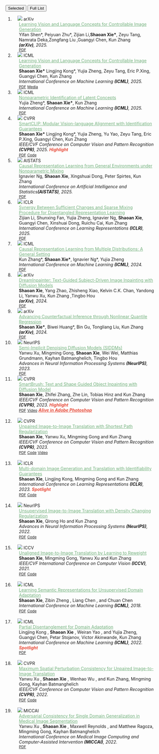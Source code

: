 
<!-- ADD THIS TOGGLE SECTION -->
<div class="publication-toggle">
    <button class="toggle-btn active" onclick="showSelected()">Selected</button>
    <button class="toggle-btn" onclick="showAll()">Full List</button>
</div>

<div class="publications">
<ol class="bibliography">

  <li class="publication-item full-pub">
<div class="pub-row">

  <div class="col-sm-3 abbr" style="position: relative;padding-right: 15px;padding-left: 15px;">
    <img src="assets/img/arxiv_video.png" class="teaser img-fluid z-depth-1">
    <abbr class="badge">arXiv</abbr>
  </div>

  <div class="col-sm-9" style="position: relative;padding-right: 15px;padding-left: 20px;">
    <div class="title"><a href="https://arxiv.org/pdf/2502.02690" style="color:#71b07b;">Learning Vision and Language Concepts for Controllable Image Generation </a></div>
    <div class="author">Yifan Shen*, Peiyuan Zhu*, Zijian Li,<strong>Shaoan Xie*</strong>, Zeyu Tang, Namrata Deka,Zongfang Liu ,Guangyi Chen, Kun Zhang</div>
    <div class="periodical"><em><strong>(arXiv)</strong>, 2025. </em></div>
       <div class="links">
      <a href="https://arxiv.org/pdf/2502.02690" class="btn btn-sm z-depth-0" role="button" target="_blank" style="font-size:12px;">PDF</a>    
   </div> 
  </div> 
</div>
</li>

    
   <li class="publication-item selected-pub">
<div class="pub-row">

  <div class="col-sm-3 abbr" style="position: relative;padding-right: 15px;padding-left: 15px;">
    <img src="assets/img/icml_concept.png" class="teaser img-fluid z-depth-1">
    <abbr class="badge">ICML</abbr>
  </div>

  <div class="col-sm-9" style="position: relative;padding-right: 15px;padding-left: 20px;">
    <div class="title"><a href="https://openreview.net/pdf?id=hUHRTaTfvZ" style="color:#71b07b;">Learning Vision and Language Concepts for Controllable Image Generation </a></div>
    <div class="author"><strong>Shaoan Xie*</strong> Lingjing Kong*, Yujia Zheng, Zeyu Tang, Eric P.Xing, Guangyi Chen, Kun Zhang</div>
    <div class="periodical"><em>International Conference on Machine Learning <strong>(ICML)</strong>, 2025. </em></div>
       <div class="links">
      <a href="https://openreview.net/pdf?id=hUHRTaTfvZ" class="btn btn-sm z-depth-0" role="button" target="_blank" style="font-size:12px;">PDF</a>    
      <a href="https://mbzuai.ac.ae/news/create-and-edit-images-like-a-smart-artist/" class="btn btn-sm z-depth-0" role="button" target="_blank" style="font-size:12px;">Media</a>
   </div> 
  </div> 
</div>
</li>

  <li class="publication-item selected-pub">
<div class="pub-row">

  <div class="col-sm-3 abbr" style="position: relative;padding-right: 15px;padding-left: 15px;">
    <img src="assets/img/icml_nonparam.png" class="teaser img-fluid z-depth-1">
    <abbr class="badge">ICML</abbr>
  </div>

  <div class="col-sm-9" style="position: relative;padding-right: 15px;padding-left: 20px;">
    <div class="title"><a href="https://openreview.net/pdf?id=cW9Ttnm1aC" style="color:#71b07b;">	
Nonparametric Identification of Latent Concepts </a></div>
    <div class="author">Yujia Zheng*, <strong>Shaoan Xie*</strong>, Kun Zhang</div>
    <div class="periodical"><em>International Conference on Machine Learning <strong>(ICML)</strong>, 2025.</em></div>
       <div class="links">
      <a href="https://openreview.net/pdf?id=cW9Ttnm1aC" class="btn btn-sm z-depth-0" role="button" target="_blank" style="font-size:12px;">PDF</a>    
   </div> 
  </div> 
</div>
</li>

   
  <li class="publication-item selected-pub">
<div class="pub-row">

  <div class="col-sm-3 abbr" style="position: relative;padding-right: 15px;padding-left: 15px;">
    <img src="assets/img/cvpr_clip.png" class="teaser img-fluid z-depth-1">
    <abbr class="badge">CVPR</abbr>
  </div>

  <div class="col-sm-9" style="position: relative;padding-right: 15px;padding-left: 20px;">
    <div class="title"><a href="https://openaccess.thecvf.com/content/CVPR2025/papers/Xie_SmartCLIP_Modular_Vision-language_Alignment_with_Identification_Guarantees_CVPR_2025_paper.pdf" style="color:#71b07b;">SmartCLIP: Modular Vision-language Alignment with Identification Guarantees </a></div>
    <div class="author"><strong>Shaoan Xie*</strong> Lingjing Kong*, Yujia Zheng, Yu Yao, Zeyu Tang, Eric P.Xing, Guangyi Chen, Kun Zhang</div>
    <div class="periodical"><em>IEEE/CVF Conference on Computer Vision and Pattern Recognition <strong>(CVPR)</strong>, 2025. <strong><i style="color:#e74d3c">Highlight</i></strong></em></div>
       <div class="links">
      <a href="https://openaccess.thecvf.com/content/CVPR2025/papers/Xie_SmartCLIP_Modular_Vision-language_Alignment_with_Identification_Guarantees_CVPR_2025_paper.pdf" class="btn btn-sm z-depth-0" role="button" target="_blank" style="font-size:12px;">PDF</a>    
      <a href="https://github.com/Mid-Push/SmartCLIP" class="btn btn-sm z-depth-0" role="button" target="_blank" style="font-size:12px;">Code</a>
   </div> 
  </div> 
</div>
</li>

  <li class="publication-item full-pub"> 
<div class="pub-row">

  <div class="col-sm-3 abbr" style="position: relative;padding-right: 15px;padding-left: 15px;">
    <img src="assets/img/aistats_crl.png" class="teaser img-fluid z-depth-1">
    <abbr class="badge">AISTATS</abbr>
  </div>

  <div class="col-sm-9" style="position: relative;padding-right: 15px;padding-left: 20px;">
    <div class="title"><a href="https://openreview.net/attachment?id=S8lfepB2fz&name=pdf" style="color:#71b07b;">Causal Representation Learning from General Environments under Nonparametric Mixing</a></div>
    <div class="author">Ignavier Ng, <strong>Shaoan Xie</strong>, Xingshuai Dong, Peter Spirtes, Kun Zhang</div>
    <div class="periodical"><em>International Conference on Artificial Intelligence and Statistics<strong>(AISTATS)</strong>, 2025.</em></div>
    <div class="links">
      <a href="https://openreview.net/attachment?id=S8lfepB2fz&name=pdf" class="btn btn-sm z-depth-0" role="button" target="_blank" style="font-size:12px;">PDF</a>   
    </div>
  </div> 
</div>
</li>

  <li class="publication-item full-pub">
<div class="pub-row">

  <div class="col-sm-3 abbr" style="position: relative;padding-right: 15px;padding-left: 15px;">
    <img src="assets/img/iclr_crl.png" class="teaser img-fluid z-depth-1">
    <abbr class="badge">ICLR</abbr>
  </div>

  <div class="col-sm-9" style="position: relative;padding-right: 15px;padding-left: 20px;">
    <div class="title"><a href="https://arxiv.org/pdf/2306.12511.pdf" style="color:#71b07b;">Synergy Between Sufficient Changes and Sparse Mixing Procedure for Disentangled Representation Learning</a></div>
    <div class="author">Zijian Li, Shunxing Fan, Yujia Zheng, Ignavier Ng, <strong>Shaoan Xie</strong>, Guangyi Chen, Xinshuai Dong, Ruichu Cai, Kun Zhang</div>
   <div class="periodical"><em>International Conference on Learning Representations <strong>(ICLR)</strong>, 2025. </em></div>
    <div class="links">
      <a href="https://arxiv.org/pdf/2503.00639?" class="btn btn-sm z-depth-0" role="button" target="_blank" style="font-size:12px;">PDF</a>   
    </div>
  </div> 
</div>
</li>

   <li class="publication-item selected-pub">
<div class="pub-row">

  <div class="col-sm-3 abbr" style="position: relative;padding-right: 15px;padding-left: 15px;">
    <img src="assets/img/icml_crl.png" class="teaser img-fluid z-depth-1">
    <abbr class="badge">ICML</abbr>
  </div>

  <div class="col-sm-9" style="position: relative;padding-right: 15px;padding-left: 20px;">
    <div class="title"><a href="https://arxiv.org/pdf/2402.05052" style="color:#71b07b;">Causal Representation Learning from Multiple Distributions: A General Setting</a></div>
    <div class="author">Kun Zhang*, <strong>Shaoan Xie*</strong>, Ignavier Ng*, Yujia Zheng</div>
   <div class="periodical"><em>International Conference on Machine Learning <strong>(ICML)</strong>, 2024. </em></div>
    <div class="links">
      <a href="https://arxiv.org/pdf/2402.05052" class="btn btn-sm z-depth-0" role="button" target="_blank" style="font-size:12px;">PDF</a>   
    </div>
  </div> 
</div>
</li>


   <li class="publication-item selected-pub">
<div class="pub-row">

  <div class="col-sm-3 abbr" style="position: relative;padding-right: 15px;padding-left: 15px;">
    <img src="assets/img/arxiv_dream.png" class="teaser img-fluid z-depth-1">
    <abbr class="badge">arXiv</abbr>
  </div>

  <div class="col-sm-9" style="position: relative;padding-right: 15px;padding-left: 20px;">
    <div class="title"><a href="https://arxiv.org/pdf/2312.03771" style="color:#71b07b;">DreamInpainter: Text-Guided Subject-Driven Image Inpainting with
Diffusion Models</a></div>
    <div class="author"><strong>Shaoan Xie</strong>, Yang Zhao, Zhisheng Xiao, Kelvin C.K. Chan, Yandong Li, Yanwu Xu, Kun Zhang
,Tingbo Hou</div>
   <div class="periodical"><em> <strong>(arXiv)</strong>, 2024. </em></div>
    <div class="links">
      <a href="https://arxiv.org/pdf/2312.03771" class="btn btn-sm z-depth-0" role="button" target="_blank" style="font-size:12px;">PDF</a>   
    </div>
  </div> 
</div>
</li>


   <li class="publication-item selected-pub">
<div class="pub-row">

  <div class="col-sm-3 abbr" style="position: relative;padding-right: 15px;padding-left: 15px;">
    <img src="assets/img/arxiv_cfr.png" class="teaser img-fluid z-depth-1">
    <abbr class="badge">arXiv</abbr>
  </div>

  <div class="col-sm-9" style="position: relative;padding-right: 15px;padding-left: 20px;">
    <div class="title"><a href="https://arxiv.org/pdf/2306.05751" style="color:#71b07b;">Advancing Counterfactual Inference through Nonlinear Quantile Regression</a></div>
    <div class="author"><strong>Shaoan Xie*</strong>, Biwei Huang*, Bin Gu, Tongliang Liu, Kun Zhang</div>
   <div class="periodical"><em> <strong>(arXiv)</strong>, 2024. </em></div>
    <div class="links">
      <a href="https://arxiv.org/pdf/2306.05751" class="btn btn-sm z-depth-0" role="button" target="_blank" style="font-size:12px;">PDF</a>   
    </div>
  </div> 
</div>
</li>




  <li class="publication-item full-pub">
<div class="pub-row">

  <div class="col-sm-3 abbr" style="position: relative;padding-right: 15px;padding-left: 15px;">
    <img src="assets/img/siddm.png" class="teaser img-fluid z-depth-1">
    <abbr class="badge">NeurIPS</abbr>
  </div>

  <div class="col-sm-9" style="position: relative;padding-right: 15px;padding-left: 20px;">
    <div class="title"><a href="https://arxiv.org/pdf/2306.12511.pdf" style="color:#71b07b;">Semi-Implicit Denoising Diffusion Models (SIDDMs)</a></div>
    <div class="author">Yanwu Xu, Mingming Gong, <strong>Shaoan Xie</strong>, Wei Wei, Matthias Grundmann, Kayhan Batmanghelich, Tingbo Hou</div>
    <div class="periodical"><em>Advances in Neural Information Processing Systems <strong>(NeurIPS)</strong>, 2023.</em></div>
    <div class="links">
      <a href="https://arxiv.org/pdf/2306.12511.pdf" class="btn btn-sm z-depth-0" role="button" target="_blank" style="font-size:12px;">PDF</a>   
    </div>
  </div> 
</div>
</li>


<li class="publication-item selected-pub">
<div class="pub-row">

  <div class="col-sm-3 abbr" style="position: relative;padding-right: 15px;padding-left: 15px;">
    <img src="assets/img/smartbrush_demo.gif" class="teaser img-fluid z-depth-1">
    <abbr class="badge-abbr">CVPR</abbr>
  </div>

  <div class="col-sm-9" style="position: relative;padding-right: 15px;padding-left: 20px;">
    <div class="title"><a href="https://arxiv.org/pdf/2212.05034.pdf" style="color:#71b07b;">SmartBrush: Text and Shape Guided Object Inpainting with Diffusion Model</a></div>
    <div class="author"><strong>Shaoan Xie</strong>, Zhifei Zhang, Zhe Lin, Tobias Hinz and Kun Zhang</div>
    <div class="periodical"><em>IEEE/CVF Conference on Computer Vision and Pattern Recognition <strong>(CVPR)</strong>, 2023. <strong><i style="color:#e74d3c">Highlight</i></strong></em></div>
    <div class="links">
      <a href="https://arxiv.org/pdf/2212.05034.pdf" class="btn btn-sm z-depth-0" role="button" target="_blank" style="font-size:12px;">PDF</a>    
       <a href="https://www.youtube.com/watch?v=kzrfcKi-XCI&t=9s" class="btn btn-sm z-depth-0" role="button" target="_blank" style="font-size:12px;">Video</a>    
         <strong><i> <a href="https://www.adobe.com/products/photoshop/generative-fill.html?sdid=G4FRYPQC&mv=search%2Csearch&mv2=paidsearch&ef_id=CjwKCAjw67ajBhAVEiwA2g_jEPPTmpltXFA3YzZdxylZYn1SMlNg2BEZIb6dCQfEVtWYjc3eBUdEQxoCtqUQAvD_BwE%3AG%3As&s_kwcid=AL%213085%213%21522507805122%21e%21%21g%21%21adobe+photoshop%218021501881%2179642044381&gbraid=0AAAAADraYsIWtl1hYdDJvAWgxzgO2pHJE&gclid=CjwKCAjw67ajBhAVEiwA2g_jEPPTmpltXFA3YzZdxylZYn1SMlNg2BEZIb6dCQfEVtWYjc3eBUdEQxoCtqUQAvD_BwE" style="color:#e74d3c"> Alive in Adobe Photoshop </a> </i></strong>
    </div>
  </div> 
</div>
</li>
  <br>
  
  <li class="publication-item selected-pub">
<div class="pub-row">

  <div class="col-sm-3 abbr" style="position: relative;padding-right: 15px;padding-left: 15px;">
    <img src="assets/img/santa.PNG" class="teaser img-fluid z-depth-1">
    <abbr class="badge-abbr">CVPR</abbr>
  </div>

  <div class="col-sm-9" style="position: relative;padding-right: 15px;padding-left: 20px;">
    <div class="title"><a href="https://arxiv.org/pdf/2212.05034.pdf" style="color:#71b07b;">Unpaired Image-to-Image Translation with Shortest Path Regularization</a></div>
    <div class="author"><strong>Shaoan Xie</strong>, Yanwu Xu, Mingming Gong and Kun Zhang</div>
    <div class="periodical"><em>IEEE/CVF Conference on Computer Vision and Pattern Recognition <strong>(CVPR)</strong>, 2023.</em></div>
    <div class="links">
      <a href="https://openaccess.thecvf.com/content/CVPR2023/papers/Xie_Unpaired_Image-to-Image_Translation_With_Shortest_Path_Regularization_CVPR_2023_paper.pdf" class="btn btn-sm z-depth-0" role="button" target="_blank" style="font-size:12px;">PDF</a>  
        <a href="https://github.com/Mid-Push/santa" class="btn btn-sm z-depth-0" role="button" target="_blank" style="font-size:12px;">Code</a>
       <a href="https://www.youtube.com/watch?v=tdzIUbz1JTQ&t=1s" class="btn btn-sm z-depth-0" role="button" target="_blank" style="font-size:12px;">Video</a>   
    </div>
  </div> 
</div>
</li>
  <br>
  
  
  <li class="publication-item selected-pub">
<div class="pub-row">

  <div class="col-sm-3 abbr" style="position: relative;padding-right: 15px;padding-left: 15px;">
    <img src="assets/img/istylegan.PNG" class="teaser img-fluid z-depth-1">
    <abbr class="badge">ICLR</abbr>
  </div>

  <div class="col-sm-9" style="position: relative;padding-right: 15px;padding-left: 20px;">
    <div class="title"><a href="https://openreview.net/pdf?id=U2g8OGONA_V" style="color:#71b07b;">Multi-domain Image Generation and Translation with Identifiability Guarantees</a></div>
    <div class="author"><strong>Shaoan Xie</strong>, Lingjing Kong, Mingming Gong and Kun Zhang</div>
    <div class="periodical"><em>International Conference on Learning Representations <strong>(ICLR)</strong>, 2023. <strong><i style="color:#e74d3c">Spotlight</i></strong></em></div>
    <div class="links">
      <a href="https://openreview.net/pdf?id=U2g8OGONA_V" class="btn btn-sm z-depth-0" role="button" target="_blank" style="font-size:12px;">PDF</a>    
      <a href="https://github.com/Mid-Push/i-stylegan" class="btn btn-sm z-depth-0" role="button" target="_blank" style="font-size:12px;">Code</a>
      
   </div> 
  </div> 
</div>
</li>
  <br>
  
  
  <li class="publication-item selected-pub">
<div class="pub-row">

  <div class="col-sm-3 abbr" style="position: relative;padding-right: 15px;padding-left: 15px;">
    <img src="assets/img/decent.PNG" class="teaser img-fluid z-depth-1">
    <abbr class="badge">NeurIPS</abbr>
  </div>

  <div class="col-sm-9" style="position: relative;padding-right: 15px;padding-left: 20px;">
    <div class="title"><a href="https://openreview.net/pdf?id=RNZ8JOmNaV4" style="color:#71b07b;">Unsupervised Image-to-Image Translation with Density Changing Regularization</a></div>
    <div class="author"><strong>Shaoan Xie</strong>, Qirong Ho and Kun Zhang</div>
    <div class="periodical"><em>Advances in Neural Information Processing Systems <strong>(NeurIPS)</strong>, 2022.</em></div>
    <div class="links">
      <a href="https://openreview.net/pdf?id=RNZ8JOmNaV4" class="btn btn-sm z-depth-0" role="button" target="_blank" style="font-size:12px;">PDF</a>   
      <a href="https://github.com/Mid-Push/Decent" class="btn btn-sm z-depth-0" role="button" target="_blank" style="font-size:12px;">Code</a>
    </div>
  </div> 
</div>
</li>
  <br>
  


  <li class="publication-item selected-pub">
<div class="pub-row">

  <div class="col-sm-3 abbr" style="position: relative;padding-right: 15px;padding-left: 15px;">
    <img src="assets/img/irwgan.PNG" class="teaser img-fluid z-depth-1">
    <abbr class="badge">ICCV</abbr>
  </div>

  <div class="col-sm-9" style="position: relative;padding-right: 15px;padding-left: 20px;">
    <div class="title"><a href="https://openaccess.thecvf.com/content/ICCV2021/papers/Xie_Unaligned_Image-to-Image_Translation_by_Learning_to_Reweight_ICCV_2021_paper.pdf" style="color:#71b07b;">Unaligned Image-to-Image Translation by Learning to Reweight</a></div>
    <div class="author"><strong>Shaoan Xie</strong>, Mingming Gong, Yanwu Xu and Kun Zhang</div>
    <div class="periodical"><em>IEEE/CVF International Conference on Computer Vision <strong>(ICCV)</strong>, 2021.</em></div>
    <div class="links">
      <a href="https://openaccess.thecvf.com/content/ICCV2021/papers/Xie_Unaligned_Image-to-Image_Translation_by_Learning_to_Reweight_ICCV_2021_paper.pdf" class="btn btn-sm z-depth-0" role="button" target="_blank" style="font-size:12px;">PDF</a>    
      <a href="https://github.com/Mid-Push/IrwGAN" class="btn btn-sm z-depth-0" role="button" target="_blank" style="font-size:12px;">Code</a>
    </div>
  </div> 
</div>
</li>
  <br>
  
  <li class="publication-item selected-pub">
<div class="pub-row">

  <div class="col-sm-3 abbr" style="position: relative;padding-right: 15px;padding-left: 15px;">
    <img src="assets/img/mstn.PNG" class="teaser img-fluid z-depth-1">
    <abbr class="badge">ICML</abbr>
  </div>

  <div class="col-sm-9" style="position: relative;padding-right: 15px;padding-left: 20px;">
    <div class="title"><a href="http://proceedings.mlr.press/v80/xie18c/xie18c.pdf" style="color:#71b07b;">Learning Semantic Representations for Unsupervised Domain Adaptation</a></div>
    <div class="author"><strong>Shaoan Xie</strong>, Zibin Zheng ,  Liang Chen , and Chuan Chen</div>
    <div class="periodical"><em>International Conference on Machine Learning <strong>(ICML)</strong>, 2018.</em></div>
    <div class="links">
      <a href="http://proceedings.mlr.press/v80/xie18c/xie18c.pdf" class="btn btn-sm z-depth-0" role="button" target="_blank" style="font-size:12px;">PDF</a> 
      <a href="https://github.com/Mid-Push/Moving-Semantic-Transfer-Network" class="btn btn-sm z-depth-0" role="button" target="_blank" style="font-size:12px;">Code</a>
    </div>
  </div> 
</div>
</li>
  <br>
  
 <li class="publication-item full-pub">
<div class="pub-row">

  <div class="col-sm-3 abbr" style="position: relative;padding-right: 15px;padding-left: 15px;">
    <img src="assets/img/imsda.PNG" class="teaser img-fluid z-depth-1">
    <abbr class="badge">ICML</abbr>
  </div>

  <div class="col-sm-9" style="position: relative;padding-right: 15px;padding-left: 20px;">
    <div class="title"><a href="https://proceedings.mlr.press/v162/kong22a/kong22a.pdf" style="color:#71b07b;">Partial Disentanglement for Domain Adaptation</a></div>
    <div class="author">Lingjing Kong ,  <strong>Shaoan Xie</strong> ,  Weiran Yao , and Yujia Zheng, Guangyi Chen, Petar Stojanov, Victor Akinwande, Kun Zhang</div>
    <div class="periodical"><em>International Conference on Machine Learning <strong>(ICML)</strong>, 2022. <strong><i style="color:#e74d3c">Spotlight</i></strong> </em></div>
    <div class="links">
      <a href="https://proceedings.mlr.press/v162/kong22a/kong22a.pdf" class="btn btn-sm z-depth-0" role="button" target="_blank" style="font-size:12px;">PDF</a>    
    </div>
  </div> 
</div>
</li>
  <br>

  
  <li class="publication-item full-pub">
<div class="pub-row">

  <div class="col-sm-3 abbr" style="position: relative;padding-right: 15px;padding-left: 15px;">
    <img src="assets/img/mspc.PNG" class="teaser img-fluid z-depth-1">
    <abbr class="badge">CVPR</abbr>
  </div>

  <div class="col-sm-9" style="position: relative;padding-right: 15px;padding-left: 20px;">
    <div class="title"><a href="https://openaccess.thecvf.com/content/CVPR2022/papers/Xu_Maximum_Spatial_Perturbation_Consistency_for_Unpaired_Image-to-Image_Translation_CVPR_2022_paper.pdf" style="color:#71b07b;">Maximum Spatial Perturbation Consistency for Unpaired Image-to-Image Translation</a></div>
    <div class="author">Yanwu Xu ,  <strong>Shaoan Xie</strong> ,  Wenhao Wu , and Kun Zhang, Mingming Gong, Kayhan Batmanghelich</div>
    <div class="periodical"><em>IEEE/CVF Conference on Computer Vision and Pattern Recognition <strong>(CVPR)</strong>, 2022.</em></div>
    <div class="links">
      <a href="https://openaccess.thecvf.com/content/CVPR2022/papers/Xu_Maximum_Spatial_Perturbation_Consistency_for_Unpaired_Image-to-Image_Translation_CVPR_2022_paper.pdf" class="btn btn-sm z-depth-0" role="button" target="_blank" style="font-size:12px;">PDF</a>    
      <a href="https://github.com/batmanlab/MSPC" class="btn btn-sm z-depth-0" role="button" target="_blank" style="font-size:12px;">Code</a>
    </div>
  </div> 
</div>
</li>
  <br>
  
  <li class="publication-item full-pub">
<div class="pub-row">

  <div class="col-sm-3 abbr" style="position: relative;padding-right: 15px;padding-left: 15px;">
    <img src="assets/img/miccai.PNG" class="teaser img-fluid z-depth-1">
    <abbr class="badge">MICCAI</abbr>
  </div>

  <div class="col-sm-9" style="position: relative;padding-right: 15px;padding-left: 20px;">
    <div class="title"><a href="https://arxiv.org/pdf/2206.13737.pdf" style="color:#71b07b;">Adversarial Consistency for Single Domain Generalization in Medical Image Segmentation</a></div>
    <div class="author">Yanwu Xu ,  <strong>Shaoan Xie</strong> ,  Maxwell Reynolds , and Matthew Ragoza, Mingming Gong, Kayhan Batmanghelich</div>
    <div class="periodical"><em>International Conference on Medical Image Computing and Computer-Assisted Intervention <strong>(MICCAI)</strong>, 2022.</em></div>
    <div class="links">
      <a href="https://arxiv.org/pdf/2206.13737.pdf" class="btn btn-sm z-depth-0" role="button" target="_blank" style="font-size:12px;">PDF</a>    
    </div>
  </div> 
</div>
</li>
  <br>

</ol>
</div>
